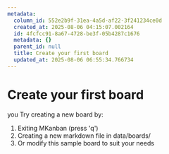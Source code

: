 ```yaml
---
metadata:
  column_id: 552e2b9f-31ea-4a5d-af22-3f241234ce0d
  created_at: 2025-08-06 04:15:07.002164
  id: 4fcfcc91-8a67-4728-be3f-05b4287c1676
  metadata: {}
  parent_id: null
  title: Create your first board
  updated_at: 2025-08-06 06:55:34.766734
---
```


# Create your first board


you Try creating a new board by:
1. Exiting MKanban (press 'q')
2. Creating a new markdown file in data/boards/
3. Or modify this sample board to suit your needs